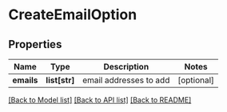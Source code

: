 # CreateEmailOption

## Properties
Name | Type | Description | Notes
------------ | ------------- | ------------- | -------------
**emails** | **list[str]** | email addresses to add | [optional] 

[[Back to Model list]](../README.md#documentation-for-models) [[Back to API list]](../README.md#documentation-for-api-endpoints) [[Back to README]](../README.md)

